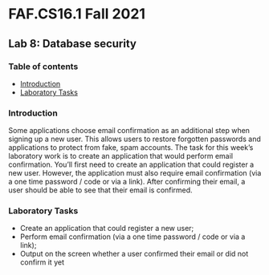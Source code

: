 # FAF.CS16.1 Fall 2021
## Lab 8: Database security
### Table of contents
* [Introduction](#introduction)
* [Laboratory Tasks](#lab-tasks)

### Introduction
Some applications choose email confirmation as an additional step when signing up a new user.
This allows users to restore forgotten passwords and applications to protect from fake, spam
accounts. The task for this week’s laboratory work is to create an application that would
perform email confirmation.
You’ll first need to create an application that could register a new user. However, the
application must also require email confirmation (via a one time password / code or via a link).
After confirming their email, a user should be able to see that their email is confirmed.

### Laboratory Tasks
* Create an application that could register a new user;
* Perform email confirmation (via a one time password / code or via a link);
* Output on the screen whether a user confirmed their email or did not confirm it yet

